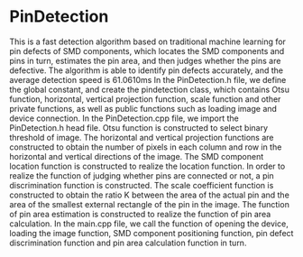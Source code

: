 # PinDetection
This is a fast detection algorithm based on traditional machine learning for pin defects of SMD components, which locates the SMD components and pins in turn, estimates the pin area, and then judges whether the pins are defective. The algorithm is able to identify pin defects accurately, and the average detection speed is 61.0610ms
In the PinDetection.h file, we define the global constant, and create the pindetection class, 
which contains Otsu function, horizontal, vertical projection function, scale function and other private functions,
as well as public functions such as loading image and device connection.
In the PinDetection.cpp file, we import the PinDetection.h head file. Otsu function is constructed to select binary threshold of image.
The horizontal and vertical projection functions are constructed to 
obtain the number of pixels in each column and row in the horizontal and vertical directions of the image. 
The SMD component location function is constructed to realize the location function. 
In order to realize the function of judging whether pins are connected or not, a pin discrimination function is constructed. 
The scale coefficient function is constructed to obtain the ratio K between the area of the actual pin and
the area of the smallest external rectangle of the pin in the image.
The function of pin area estimation is constructed to realize the function of pin area calculation.
In the main.cpp file, we call the function of opening the device, loading the image function, 
SMD component positioning function, pin defect discrimination function and pin area calculation function in turn.
